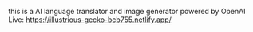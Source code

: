this is a AI language translator and image generator powered by OpenAI
Live: https://illustrious-gecko-bcb755.netlify.app/
